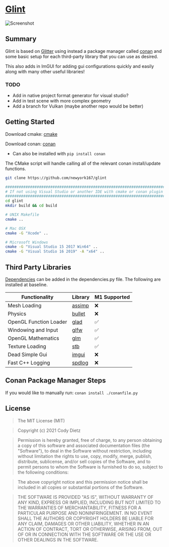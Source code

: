 # [Glint](https://github.com/newyork167/glint)
![Screenshot](https://upload.wikimedia.org/wikipedia/commons/a/ae/BallsRender.png)

## Summary
Glint is based on [Glitter](http://polytonic.github.io/Glitter/) using instead a package manager called [conan](https://conan.io/) and some basic setup for each third-party library that you can use as desired.

This also adds in ImGUI for adding gui configurations quickly and easily along with many other useful libraries!

### TODO
- Add in native project format generator for visual studio?
- Add in test scene with more complex geometry
- Add a branch for Vulkan (maybe another repo would be better)

## Getting Started
Download cmake: [cmake](http://www.cmake.org/download/)

Download conan: [conan](https://conan.io/downloads.html)
- Can also be installed with ```pip install conan```

The CMake script will handle calling all of the relevant conan install/update functions. 

```bash
git clone https://github.com/newyork167/glint

########################################################################
# If not using Visual Studio or another IDE with cmake or conan plugin #
########################################################################
cd glint
mkdir build && cd build

# UNIX Makefile
cmake ..

# Mac OSX
cmake -G "Xcode" ..

# Microsoft Windows
cmake -G "Visual Studio 15 2017 Win64" ..
cmake -G "Visual Studio 16 2019" -A "x64" ..
```

## Third Party Libraries
[Dependencies](https://conan.io/center/) can be added in the dependencies.py file. The following are installed at baseline.

Functionality           | Library | M1 Supported
----------------------- | ------------------------------------------ | ---
Mesh Loading            | [assimp](https://github.com/assimp/assimp) | ❌
Physics                 | [bullet](https://github.com/bulletphysics/bullet3) | ❌
OpenGL Function Loader  | [glad](https://github.com/Dav1dde/glad) | ✅
Windowing and Input     | [glfw](https://github.com/glfw/glfw) | ✅
OpenGL Mathematics      | [glm](https://github.com/g-truc/glm) | ✅
Texture Loading         | [stb](https://github.com/nothings/stb) | ✅
Dead Simple Gui         | [imgui](https://github.com/ocornut/imgui) | ❌
Fast C++ Logging        | [spdlog](https://github.com/gabime/spdlog) | ❌

## Conan Package Manager Steps
If you would like to manually run: ```conan install ./conanfile.py```

## License
>The MIT License (MIT)

>Copyright (c) 2021 Cody Dietz

>Permission is hereby granted, free of charge, to any person obtaining a copy of this software and associated documentation files (the "Software"), to deal in the Software without restriction, including without limitation the rights to use, copy, modify, merge, publish, distribute, sublicense, and/or sell copies of the Software, and to permit persons to whom the Software is furnished to do so, subject to the following conditions:

>The above copyright notice and this permission notice shall be included in all copies or substantial portions of the Software.

>THE SOFTWARE IS PROVIDED "AS IS", WITHOUT WARRANTY OF ANY KIND, EXPRESS OR IMPLIED, INCLUDING BUT NOT LIMITED TO THE WARRANTIES OF MERCHANTABILITY, FITNESS FOR A PARTICULAR PURPOSE AND NONINFRINGEMENT. IN NO EVENT SHALL THE AUTHORS OR COPYRIGHT HOLDERS BE LIABLE FOR ANY CLAIM, DAMAGES OR OTHER LIABILITY, WHETHER IN AN ACTION OF CONTRACT, TORT OR OTHERWISE, ARISING FROM, OUT OF OR IN CONNECTION WITH THE SOFTWARE OR THE USE OR OTHER DEALINGS IN THE SOFTWARE.
